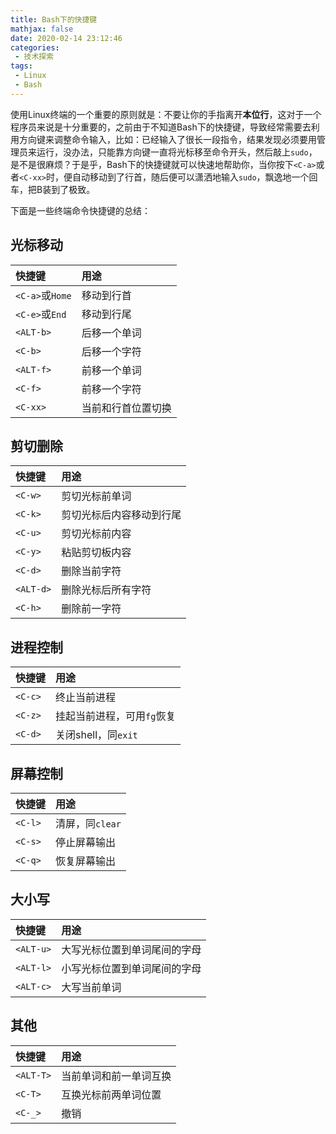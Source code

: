 ```yaml
---
title: Bash下的快捷键
mathjax: false
date: 2020-02-14 23:12:46
categories:
 - 技术探索
tags:
 - Linux
 - Bash
---
```


使用Linux终端的一个重要的原则就是：不要让你的手指离开**本位行**，这对于一个程序员来说是十分重要的，之前由于不知道Bash下的快捷键，导致经常需要去利用方向键来调整命令输入，比如：已经输入了很长一段指令，结果发现必须要用管理员来运行，没办法，只能靠方向键一直将光标移至命令开头，然后敲上`sudo`，是不是很麻烦？于是乎，Bash下的快捷键就可以快速地帮助你，当你按下`<C-a>`或者`<C-xx>`时，便自动移动到了行首，随后便可以潇洒地输入`sudo`，飘逸地一个回车，把B装到了极致。

下面是一些终端命令快捷键的总结：

## 光标移动

| 快捷键 | 用途 |
| :---  | :--- |
| `<C-a>`或`Home` | 移动到行首 |
| `<C-e>`或`End` | 移动到行尾 |
| `<ALT-b>` | 后移一个单词 |
| `<C-b>` | 后移一个字符 |
| `<ALT-f>` | 前移一个单词 |
| `<C-f>` | 前移一个字符 |
| `<C-xx>` | 当前和行首位置切换 |

## 剪切删除 

| 快捷键 | 用途 |
| :---  | :--- |
| `<C-w>` | 剪切光标前单词 |
| `<C-k>` | 剪切光标后内容移动到行尾 |
| `<C-u>` | 剪切光标前内容 |
| `<C-y>` | 粘贴剪切板内容 |
| `<C-d>` | 删除当前字符 |
| `<ALT-d>` | 删除光标后所有字符 |
| `<C-h>` | 删除前一字符 |

## 进程控制

| 快捷键 | 用途 |
| :---  | :--- |
| `<C-c>` | 终止当前进程 |
| `<C-z>` | 挂起当前进程，可用`fg`恢复 |
| `<C-d>` | 关闭shell，同`exit` |

## 屏幕控制

| 快捷键 | 用途 |
| :---  | :--- |
| `<C-l>` | 清屏，同`clear` |
| `<C-s>` | 停止屏幕输出 |
| `<C-q>` | 恢复屏幕输出 |

## 大小写

| 快捷键 | 用途 |
| :---  | :--- |
| `<ALT-u>` | 大写光标位置到单词尾间的字母 |
| `<ALT-l>` | 小写光标位置到单词尾间的字母 |
| `<ALT-c>` | 大写当前单词 |

## 其他

| 快捷键 | 用途 |
| :---  | :--- |
| `<ALT-T>` | 当前单词和前一单词互换 |
| `<C-T>` | 互换光标前两单词位置 |
| `<C-_>` | 撤销 |
